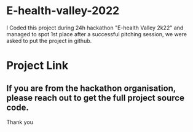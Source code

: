 # E-health-valley-2022
I Coded this project during 24h hackathon "E-health Valley 2k22" and managed to spot 1st place after a successful pitching session, we were asked to put the project in github.
# Project Link
If you are from the hackathon organisation, please reach out to get the full project source code.
------
Thank you
